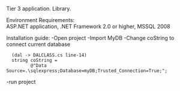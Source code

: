 Tier 3 application. Library.

Environment Requirements:<br>
  ASP.NET application,
  .NET Framework 2.0 or higher, 
  MSSQL 2008

Installation guide:
  -Open project
  -Import MyDB 
  -Change coString to connect current database
    
      (dal -> DALCLASS.cs line-14)
      string coString =
             @"Data Source=.\sqlexpress;Database=myDB;Trusted_Connection=True;";
  
  -run project
